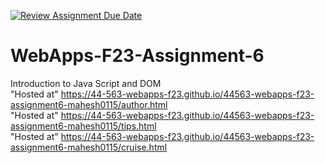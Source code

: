 [![Review Assignment Due Date](https://classroom.github.com/assets/deadline-readme-button-24ddc0f5d75046c5622901739e7c5dd533143b0c8e959d652212380cedb1ea36.svg)](https://classroom.github.com/a/b9NC0g7h)
# WebApps-F23-Assignment-6
Introduction to Java Script and DOM
<br>
"Hosted at" https://44-563-webapps-f23.github.io/44563-webapps-f23-assignment6-mahesh0115/author.html
<br>
"Hosted at" https://44-563-webapps-f23.github.io/44563-webapps-f23-assignment6-mahesh0115/tips.html
<br>
"Hosted at" https://44-563-webapps-f23.github.io/44563-webapps-f23-assignment6-mahesh0115/cruise.html